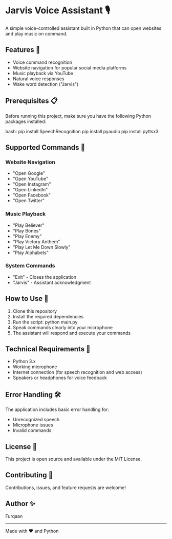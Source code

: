# Jarvis Voice Assistant 🎙️

A simple voice-controlled assistant built in Python that can open websites and play music on command.

## Features 🌟

- Voice command recognition
- Website navigation for popular social media platforms
- Music playback via YouTube
- Natural voice responses
- Wake word detection ("Jarvis")

## Prerequisites 📋

Before running this project, make sure you have the following Python packages installed:

bash:
pip install SpeechRecognition
pip install pyaudio
pip install pyttsx3


## Supported Commands 💭

### Website Navigation
- "Open Google"
- "Open YouTube"
- "Open Instagram"
- "Open LinkedIn"
- "Open Facebook"
- "Open Twitter"

### Music Playback
- "Play Believer"
- "Play Bones"
- "Play Enemy"
- "Play Victory Anthem"
- "Play Let Me Down Slowly"
- "Play Alphabets"

### System Commands
- "Exit" - Closes the application
- "Jarvis" - Assistant acknowledgment

## How to Use 🚀

1. Clone this repository
2. Install the required dependencies
3. Run the script:
   python main.py
4. Speak commands clearly into your microphone
5. The assistant will respond and execute your commands

## Technical Requirements 🔧

- Python 3.x
- Working microphone
- Internet connection (for speech recognition and web access)
- Speakers or headphones for voice feedback

## Error Handling 🛠️

The application includes basic error handling for:
- Unrecognized speech
- Microphone issues
- Invalid commands

## License 📝

This project is open source and available under the MIT License.

## Contributing 🤝

Contributions, issues, and feature requests are welcome!

## Author ✨
Furqaan

---
Made with ❤️ and Python


